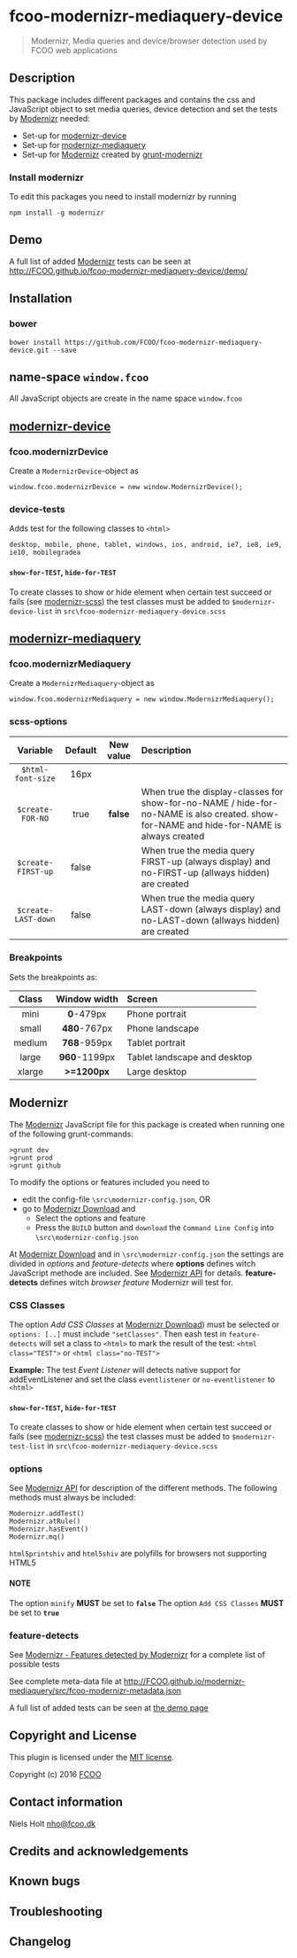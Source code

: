 # fcoo-modernizr-mediaquery-device

[Modernizr]: https://modernizr.com/
[modernizr-device]: https://github.com/FCOO/modernizr-device
[modernizr-mediaquery]: https://github.com/FCOO/modernizr-mediaquery
[grunt-modernizr]: https://github.com/Modernizr/grunt-modernizr

>Modernizr, Media queries and device/browser detection used by FCOO web applications


## Description
This package includes different packages and contains the css and JavaScript object to set media queries, device detection and set the tests by [Modernizr] needed:

- Set-up for [modernizr-device]
- Set-up for  [modernizr-mediaquery]
- Set-up for [Modernizr] created by [grunt-modernizr] 

### Install modernizr

To edit this packages you need to install modernizr by running

	npm install -g modernizr


## Demo

A full list of added [Modernizr] tests can be seen at 
http://FCOO.github.io/fcoo-modernizr-mediaquery-device/demo/ 


## Installation
### bower
`bower install https://github.com/FCOO/fcoo-modernizr-mediaquery-device.git --save`

## name-space `window.fcoo`
All JavaScript objects are create in the name space `window.fcoo`

## [modernizr-device]

### fcoo.modernizrDevice

Create a `ModernizrDevice`-object as

	window.fcoo.modernizrDevice = new window.ModernizrDevice();

### device-tests

Adds test for the following classes to `<html>`
 
	desktop, mobile, phone, tablet, windows, ios, android, ie7, ie8, ie9, ie10, mobilegradea

#### `show-for-TEST`, `hide-for-TEST`
To create classes to show or hide element when certain test succeed or fails (see [modernizr-scss](https://github.com/FCOO/modernizr-scss)) the test classes must be added to `$modernizr-device-list` in `src\fcoo-modernizr-mediaquery-device.scss` 


## [modernizr-mediaquery]

### fcoo.modernizrMediaquery

Create a `ModernizrMediaquery`-object as

	window.fcoo.modernizrMediaquery = new window.ModernizrMediaquery();


### scss-options

| Variable | Default | New value | Description |
| :--: | :--: | :--: | :--- |
|<code>$html-font-size</code>| 16px | | 
|<code>$create-FOR-NO</code>| true | **false** | When true the display-classes for show-for-no-NAME / hide-for-no-NAME is also created. show-for-NAME and hide-for-NAME is always created 
|<code>$create-FIRST-up</code>| false |  | When true the media query FIRST-up (always display) and no-FIRST-up (allways hidden) are created
|<code>$create-LAST-down</code>| false |  | When true the media query LAST-down (always display) and no-LAST-down (allways hidden) are created

### Breakpoints 

Sets the breakpoints as:

| Class | Window width | Screen |
| :--: | :--: | :---- |
| mini | <b>0</b>-479px | Phone portrait |
| small | <b>480</b>-767px | Phone landscape |
| medium | <b>768</b>-959px | Tablet portrait |
| large | <b>960</b>-1199px | Tablet landscape and desktop | 
| xlarge | <b>>=1200px</b> | Large desktop



## Modernizr

The [Modernizr] JavaScript file for this package is created when running one of the following grunt-commands:

	>grunt dev 
	>grunt prod
	>grunt github

To modify the options or features included you need to 


- edit the config-file `\src\modernizr-config.json`, OR
- go to [Modernizr Download](https://modernizr.com/download) and
	- Select the options and feature
	- Press the `BUILD` button and `download` the `Command Line Config` into `\src\modernizr-config.json`  

At [Modernizr Download](https://modernizr.com/download) and in `\src\modernizr-config.json` the settings are divided in *options* and *feature-detects* where 
**options** defines witch JavaScript methode are included. See [Modernizr API](https://modernizr.com/docs/#modernizr-api) for details.
**feature-detects** defines witch *browser feature* Modernizr will test for. 

### CSS Classes
The option *Add CSS Classes* at [Modernizr Download](https://modernizr.com/download)) must be selected or `options: [..]` must include `"setClasses"`. 
Then eash test in `feature-detects` will set a class to `<html>` to mark the result of the test: `<html class="TEST">` or `<html class="no-TEST">`

**Example:** The test *Event Listener* will detects native support for addEventListener and set the class `eventlistener` or `no-eventlistener` to `<html>`

#### `show-for-TEST`, `hide-for-TEST`
To create classes to show or hide element when certain test succeed or fails (see [modernizr-scss](https://github.com/FCOO/modernizr-scss)) the test classes must be added to `$modernizr-test-list` in `src\fcoo-modernizr-mediaquery-device.scss` 

### options

See [Modernizr API](https://modernizr.com/docs/#modernizr-api) for description of the different methods.
The following methods must always be included:

	Modernizr.addTest()
	Modernizr.atRule()
	Modernizr.hasEvent()
	Modernizr.mq()

`html5printshiv` and `html5shiv` are polyfills for browsers not supporting HTML5  

#### NOTE
The option `minify` **MUST** be set to **`false`**
The option `Add CSS Classes` **MUST** be set to **`true`**

### feature-detects
See [Modernizr - Features detected by Modernizr](https://modernizr.com/docs#features) for a complete list of possible tests

See complete meta-data file at http://FCOO.github.io/modernizr-mediaquery/src/fcoo-modernizr-metadata.json
 
A full list of added tests can be seen at [the demo page](http://FCOO.github.io/fcoo-modernizr-mediaquery-device/demo/)



## Copyright and License
This plugin is licensed under the [MIT license](https://github.com/FCOO/fcoo-modernizr-mediaquery-device/LICENSE).

Copyright (c) 2016 [FCOO](https://github.com/FCOO)

## Contact information

Niels Holt nho@fcoo.dk


## Credits and acknowledgements


## Known bugs

## Troubleshooting

## Changelog



